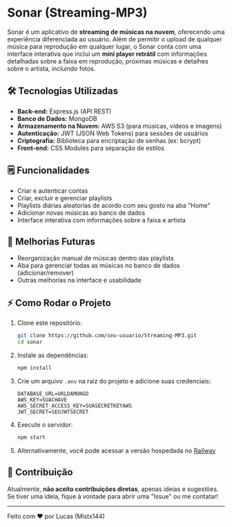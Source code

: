 # Sonar (Streaming-MP3)

Sonar é um aplicativo de **streaming de músicas na nuvem**, oferecendo uma experiência diferenciada ao usuário. Além de permitir o upload de qualquer música para reprodução em qualquer lugar, o Sonar conta com uma interface interativa que inclui um **mini player retrátil** com informações detalhadas sobre a faixa em reprodução, próximas músicas e detalhes sobre o artista, incluindo fotos.

## 🛠️ Tecnologias Utilizadas

- **Back-end:** Express.js (API REST)
- **Banco de Dados:** MongoDB
- **Armazenamento na Nuvem:** AWS S3 (para músicas, vídeos e imagens)
- **Autenticação:** JWT (JSON Web Tokens) para sessões de usuários
- **Criptografia:** Biblioteca para encriptação de senhas (ex: bcrypt)
- **Front-end:** CSS Modules para separação de estilos

## 🗒️ Funcionalidades

- Criar e autenticar contas
- Criar, excluir e gerenciar playlists
- Playlists diárias aleatorias de acordo com seu gosto na aba "Home"
- Adicionar novas músicas ao banco de dados
- Interface interativa com informações sobre a faixa e artista

## 🔄 Melhorias Futuras

- Reorganização manual de músicas dentro das playlists
- Aba para gerenciar todas as músicas no banco de dados (adicionar/remover)
- Outras melhorias na interface e usabilidade

## ⚡ Como Rodar o Projeto

1. Clone este repositório:
   ```bash
   git clone https://github.com/seu-usuario/Streaming-MP3.git
   cd sonar
   ```
2. Instale as dependências:
   ```bash
   npm install
   ```
3. Crie um arquivo `.env` na raiz do projeto e adicione suas credenciais:
   ```
   DATABASE_URL=URLDAMONGO
   AWS_KEY=SUACHAVE
   AWS_SECRET_ACCESS_KEY=SUASECRETKEYAWS
   JWT_SECRET=SEUJWTSECRET
   ```
4. Execute o servidor:
   ```bash
   npm start
   ```
5. Alternativamente, você pode acessar a versão hospedada no [Railway](https://streaming-mp3-production.up.railway.app/login)

## 👤 Contribuição

Atualmente, **não aceito contribuições diretas**, apenas ideias e sugestões. Se tiver uma ideia, fique à vontade para abrir uma "Issue" ou me contatar!

---

Feito com ❤ por Lucas (Mistx144)


